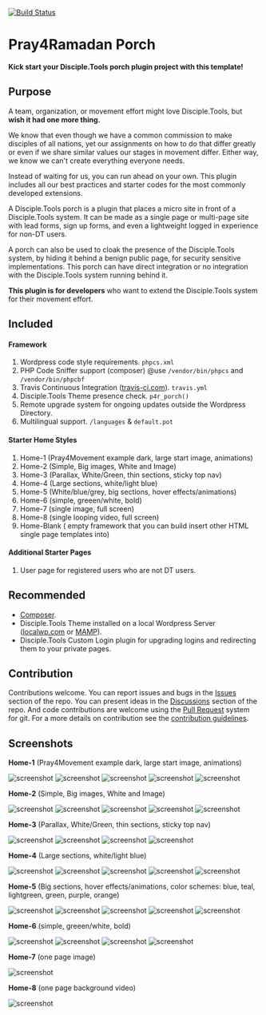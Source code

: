 [![Build Status](https://travis-ci.com/Pray4Movement/pray4ramadan-porch.svg?branch=master)](https://travis-ci.com/Pray4Movement/pray4ramadan-porch)

# Pray4Ramadan Porch

__Kick start your Disciple.Tools porch plugin project with this template!__


## Purpose

A team, organization, or movement effort might love Disciple.Tools, but __wish it had one more thing.__

We know that even though we have a common commission to make disciples of all nations, yet our assignments
on how to do that differ greatly or even if we share similar values our stages in movement differ. Either way,
we know we can't create everything everyone needs.

Instead of waiting for us, you can run ahead on your own. This
plugin includes all our best practices and starter codes for the most commonly developed extensions.

A Disciple.Tools porch is a plugin that places a micro site in front of a Disciple.Tools system. It can be made as a single page
or multi-page site with lead forms, sign up forms, and even a lightweight logged in experience for non-DT users.

A porch can also be used to cloak the presence of the Disciple.Tools system, by hiding it behind a benign public page, for security sensitive implementations.
This porch can have direct integration or no integration with the Disciple.Tools system running behind it.

__This plugin is for developers__ who want to extend the Disciple.Tools system for their movement effort.

## Included
#### Framework

 1. Wordpress code style requirements. ```phpcs.xml```
 1. PHP Code Sniffer support (composer) @use ```/vendor/bin/phpcs``` and ```/vendor/bin/phpcbf```
 1. Travis Continuous Integration ([travis-ci.com](https://travis-ci.com)). ```travis.yml```
 1. Disciple.Tools Theme presence check. ```p4r_porch()```
 1. Remote upgrade system for ongoing updates outside the Wordpress Directory.
 1. Multilingual support. ```/languages``` & ```default.pot```

#### Starter Home Styles

 1. Home-1 (Pray4Movement example dark, large start image, animations)
 1. Home-2 (Simple, Big images, White and Image)
 1. Home-3 (Parallax, White/Green, thin sections, sticky top nav)
 1. Home-4 (Large sections, white/light blue)
 1. Home-5 (White/blue/grey, big sections, hover effects/animations)
 1. Home-6 (simple, greeen/white, bold)
 1. Home-7 (single image, full screen)
 1. Home-8 (single looping video, full screen)
 1. Home-Blank ( empty framework that you can build insert other HTML single page templates into)

 #### Additional Starter Pages

 1. User page for registered users who are not DT users.

## Recommended

- [Composer](https://getcomposer.org/download/).
- Disciple.Tools Theme installed on a local Wordpress Server ([localwp.com](https://localwp.com) or [MAMP](https://www.mamp.info)).
- Disciple.Tools Custom Login plugin for upgrading logins and redirecting them to your private pages.

## Contribution

Contributions welcome. You can report issues and bugs in the
[Issues](https://github.com/Pray4Movement/pray4ramadan-porch/issues) section of the repo. You can present ideas
in the [Discussions](https://github.com/Pray4Movement/pray4ramadan-porch/discussions) section of the repo. And
code contributions are welcome using the [Pull Request](https://github.com/Pray4Movement/pray4ramadan-porch/pulls)
system for git. For a more details on contribution see the
[contribution guidelines](https://github.com/Pray4Movement/pray4ramadan-porch/blob/master/CONTRIBUTING.md).

## Screenshots

__Home-1__ (Pray4Movement example dark, large start image, animations)

![screenshot](https://github.com/Pray4Movement/pray4ramadan-porch/raw/master/support/documentation/community/readme-files/template-1-screenshot-1.jpg)
![screenshot](https://github.com/Pray4Movement/pray4ramadan-porch/raw/master/support/documentation/community/readme-files/template-1-screenshot-2.jpg)
![screenshot](https://github.com/Pray4Movement/pray4ramadan-porch/raw/master/support/documentation/community/readme-files/template-1-screenshot-3.jpg)
![screenshot](https://github.com/Pray4Movement/pray4ramadan-porch/raw/master/support/documentation/community/readme-files/template-1-screenshot-4.jpg)
![screenshot](https://github.com/Pray4Movement/pray4ramadan-porch/raw/master/support/documentation/community/readme-files/template-1-screenshot-5.jpg)

__Home-2__ (Simple, Big images, White and Image)

![screenshot](https://github.com/Pray4Movement/pray4ramadan-porch/raw/master/support/documentation/community/readme-files/template-2-screenshot-1.jpg)
![screenshot](https://github.com/Pray4Movement/pray4ramadan-porch/raw/master/support/documentation/community/readme-files/template-2-screenshot-2.jpg)
![screenshot](https://github.com/Pray4Movement/pray4ramadan-porch/raw/master/support/documentation/community/readme-files/template-2-screenshot-3.jpg)
![screenshot](https://github.com/Pray4Movement/pray4ramadan-porch/raw/master/support/documentation/community/readme-files/template-2-screenshot-4.jpg)
![screenshot](https://github.com/Pray4Movement/pray4ramadan-porch/raw/master/support/documentation/community/readme-files/template-2-screenshot-5.jpg)

__Home-3__ (Parallax, White/Green, thin sections, sticky top nav)

![screenshot](https://github.com/Pray4Movement/pray4ramadan-porch/raw/master/support/documentation/community/readme-files/template-3-screenshot-1.jpg)
![screenshot](https://github.com/Pray4Movement/pray4ramadan-porch/raw/master/support/documentation/community/readme-files/template-3-screenshot-2.jpg)
![screenshot](https://github.com/Pray4Movement/pray4ramadan-porch/raw/master/support/documentation/community/readme-files/template-3-screenshot-3.jpg)
![screenshot](https://github.com/Pray4Movement/pray4ramadan-porch/raw/master/support/documentation/community/readme-files/template-3-screenshot-4.jpg)

__Home-4__ (Large sections, white/light blue)

![screenshot](https://github.com/Pray4Movement/pray4ramadan-porch/raw/master/support/documentation/community/readme-files/template-4-screenshot-1.jpg)
![screenshot](https://github.com/Pray4Movement/pray4ramadan-porch/raw/master/support/documentation/community/readme-files/template-4-screenshot-3.jpg)
![screenshot](https://github.com/Pray4Movement/pray4ramadan-porch/raw/master/support/documentation/community/readme-files/template-4-screenshot-4.jpg)
![screenshot](https://github.com/Pray4Movement/pray4ramadan-porch/raw/master/support/documentation/community/readme-files/template-4-screenshot-5.jpg)
![screenshot](https://github.com/Pray4Movement/pray4ramadan-porch/raw/master/support/documentation/community/readme-files/template-4-screenshot-6.jpg)

__Home-5__ (Big sections, hover effects/animations, color schemes: blue, teal, lightgreen, green, purple, orange)

![screenshot](https://github.com/Pray4Movement/pray4ramadan-porch/raw/master/support/documentation/community/readme-files/template-5-screenshot-1.jpg)
![screenshot](https://github.com/Pray4Movement/pray4ramadan-porch/raw/master/support/documentation/community/readme-files/template-5-screenshot-2.jpg)
![screenshot](https://github.com/Pray4Movement/pray4ramadan-porch/raw/master/support/documentation/community/readme-files/template-5-screenshot-3.jpg)
![screenshot](https://github.com/Pray4Movement/pray4ramadan-porch/raw/master/support/documentation/community/readme-files/template-5-screenshot-4.jpg)
![screenshot](https://github.com/Pray4Movement/pray4ramadan-porch/raw/master/support/documentation/community/readme-files/template-5-screenshot-5.jpg)

__Home-6__ (simple, greeen/white, bold)

![screenshot](https://github.com/Pray4Movement/pray4ramadan-porch/raw/master/support/documentation/community/readme-files/template-6-screenshot-1.jpg)
![screenshot](https://github.com/Pray4Movement/pray4ramadan-porch/raw/master/support/documentation/community/readme-files/template-6-screenshot-2.jpg)
![screenshot](https://github.com/Pray4Movement/pray4ramadan-porch/raw/master/support/documentation/community/readme-files/template-6-screenshot-3.jpg)
![screenshot](https://github.com/Pray4Movement/pray4ramadan-porch/raw/master/support/documentation/community/readme-files/template-6-screenshot-4.jpg)

__Home-7__ (one page image)

![screenshot](https://github.com/Pray4Movement/pray4ramadan-porch/raw/master/support/documentation/community/readme-files/template-7-screenshot.jpg)

__Home-8__ (one page background video)

![screenshot](https://github.com/Pray4Movement/pray4ramadan-porch/raw/master/support/documentation/community/readme-files/template-8-screenshot.jpg)

